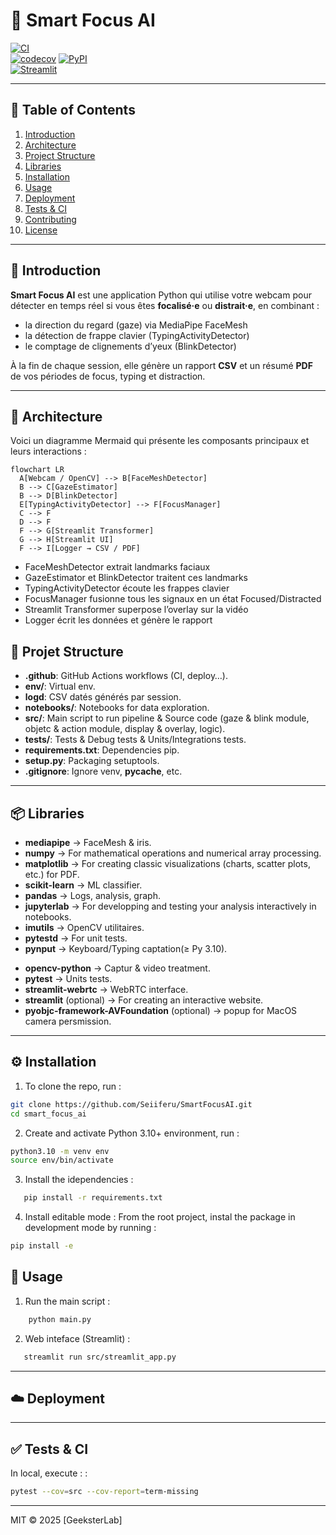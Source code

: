 # 🎯 Smart Focus AI

[![CI](https://github.com/<Seiiferu/SmartFocusAI/actions/workflows/ci.yml/badge.svg)](https://github.com/Seiiferu/SmartFocusAI/actions)  
[![codecov](https://codecov.io/gh/Seiiferu/SmartFocusAI/branch/master/graph/badge.svg?token=FCA84XJMP7)](https://codecov.io/gh/Seiiferu/SmartFocusAI)
[![PyPI](https://img.shields.io/pypi/v/SmartFocusAI.svg)](https://pypi.org/project/SmartFocusAI)  
[![Streamlit](https://static.streamlit.io/badges/streamlit_badge_black_white.svg)](https://share.streamlit.io/Seiiferu/SmartFocusAI/app.py)

---

## 📖 Table of Contents

1. [Introduction](#-introduction)  
2. [Architecture](#-architecture)  
3. [Project Structure](#-project-structure)  
4. [Libraries](#-libraries)  
5. [Installation](#-installation)  
6. [Usage](#-usage)  
7. [Deployment](#-deployment)  
8. [Tests & CI](#-tests--ci)  
9. [Contributing](#-contributing)  
10. [License](#-license)

---

## 🧐 Introduction

**Smart Focus AI** est une application Python qui utilise votre webcam pour détecter en temps réel si vous êtes **focalisé·e** ou **distrait·e**, en combinant :

- la direction du regard (gaze) via MediaPipe FaceMesh  
- la détection de frappe clavier (TypingActivityDetector)  
- le comptage de clignements d’yeux (BlinkDetector)  

À la fin de chaque session, elle génère un rapport **CSV** et un résumé **PDF** de vos périodes de focus, typing et distraction.

---

## 🚧 Architecture

Voici un diagramme Mermaid qui présente les composants principaux et leurs interactions :

```mermaid
flowchart LR
  A[Webcam / OpenCV] --> B[FaceMeshDetector]
  B --> C[GazeEstimator]
  B --> D[BlinkDetector]
  E[TypingActivityDetector] --> F[FocusManager]
  C --> F
  D --> F
  F --> G[Streamlit Transformer]
  G --> H[Streamlit UI]
  F --> I[Logger → CSV / PDF]

```

- FaceMeshDetector extrait landmarks faciaux
- GazeEstimator et BlinkDetector traitent ces landmarks
- TypingActivityDetector écoute les frappes clavier
- FocusManager fusionne tous les signaux en un état Focused/Distracted
- Streamlit Transformer superpose l’overlay sur la vidéo
- Logger écrit les données et génère le rapport

## 📁 Projet Structure

- **.github**: GitHub Actions workflows (CI, deploy…).
- **env/**: Virtual env.
- **logd**: CSV datés générés par session.
- **notebooks/**: Notebooks for data exploration.
- **src/**: Main script to run pipeline & Source code (gaze & blink module, objetc & action module, display & overlay, logic).
- **tests/**: Tests & Debug tests & Units/Integrations tests.
- **requirements.txt**: Dependencies pip.
- **setup.py**: Packaging setuptools.
- **.gitignore**: Ignore venv, __pycache__, etc.
<!-- - **streamlit.py**: Streamlit application for interactive display. -->

---

## 📦 Libraries

* **mediapipe** → FaceMesh & iris.
* **numpy** → For mathematical operations and numerical array processing.
* **matplotlib** → For creating classic visualizations (charts, scatter plots, etc.) for PDF.
* **scikit-learn** → ML classifier.
* **pandas** → Logs, analysis, graph.
* **jupyterlab** → For developping and testing your analysis interactively in notebooks.
* **imutils** → OpenCV utilitaires.
* **pytestd** → For unit tests.
* **pynput** → Keyboard/Typing captation(≥ Py 3.10).
<!-- * **fpdf** → For generating PDF reports. -->
* **opencv-python** → Captur & video treatment.
* **pytest** → Units tests.
* **streamlit-webrtc** → WebRTC interface.
* **streamlit** (optional) → For creating an interactive website.
* **pyobjc-framework-AVFoundation** (optional) → popup for MacOS camera persmission.

---

## ⚙️ Installation

1. To clone the repo, run :
```bash
git clone https://github.com/Seiiferu/SmartFocusAI.git
cd smart_focus_ai
```

2. Create and activate Python 3.10+ environment, run :
```bash
python3.10 -m venv env
source env/bin/activate
```

3. Install the idependencies :
```bash
   pip install -r requirements.txt
```

4. Install editable mode :
From the root project, instal the package in development mode by running :
```bash
pip install -e 
```

## 🚀 Usage
<!-- Run to complete the pipeline and generate the visualizations :  -->

1. Run the main script :
```bash
    python main.py
```

2. Web inteface (Streamlit) :
```bash
   streamlit run src/streamlit_app.py
```

---

## ☁️ Deployment



---

## ✅  Tests & CI

In local, execute : :
```bash
pytest --cov=src --cov-report=term-missing
```

---


MIT © 2025 [GeeksterLab]